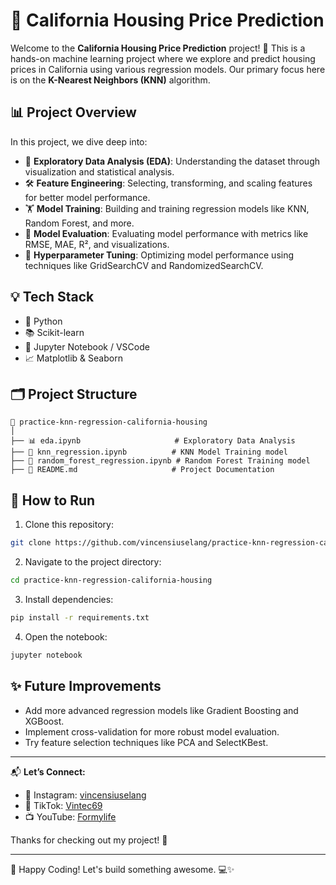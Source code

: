 # 🏡 California Housing Price Prediction

Welcome to the **California Housing Price Prediction** project! 🚀 This is a hands-on machine learning project where we explore and predict housing prices in California using various regression models. Our primary focus here is on the **K-Nearest Neighbors (KNN)** algorithm.

## 📊 Project Overview

In this project, we dive deep into:

- 🧹 **Exploratory Data Analysis (EDA)**: Understanding the dataset through visualization and statistical analysis.
- 🛠 **Feature Engineering**: Selecting, transforming, and scaling features for better model performance.
- 🏋️ **Model Training**: Building and training regression models like KNN, Random Forest, and more.
- 🎯 **Model Evaluation**: Evaluating model performance with metrics like RMSE, MAE, R², and visualizations.
- 🔧 **Hyperparameter Tuning**: Optimizing model performance using techniques like GridSearchCV and RandomizedSearchCV.

## 💡 Tech Stack

- 🐍 Python
- 📚 Scikit-learn
- 📓 Jupyter Notebook / VSCode
- 📈 Matplotlib & Seaborn

## 🗂 Project Structure

```
📂 practice-knn-regression-california-housing
│
├── 📊 eda.ipynb                     # Exploratory Data Analysis
├── 🧠 knn_regression.ipynb          # KNN Model Training model
├── 🌳 random_forest_regression.ipynb # Random Forest Training model
├── 📜 README.md                     # Project Documentation
```

## 🚀 How to Run

1. Clone this repository:

```bash
git clone https://github.com/vincensiuselang/practice-knn-regression-california-housing.git
```

2. Navigate to the project directory:

```bash
cd practice-knn-regression-california-housing
```

3. Install dependencies:

```bash
pip install -r requirements.txt
```

4. Open the notebook:

```bash
jupyter notebook
```

## ✨ Future Improvements

- Add more advanced regression models like Gradient Boosting and XGBoost.
- Implement cross-validation for more robust model evaluation.
- Try feature selection techniques like PCA and SelectKBest.

---

📬 **Let’s Connect:**
- 📸 Instagram: [vincensiuselang](https://instagram.com/vincensiuselang)
- 🎥 TikTok: [Vintec69](https://www.tiktok.com/@vintec69)
- 📺 YouTube: [Formylife](https://www.youtube.com/@4mylifee)

Thanks for checking out my project! 💜

---

🌟 Happy Coding! Let's build something awesome. 💻✨


